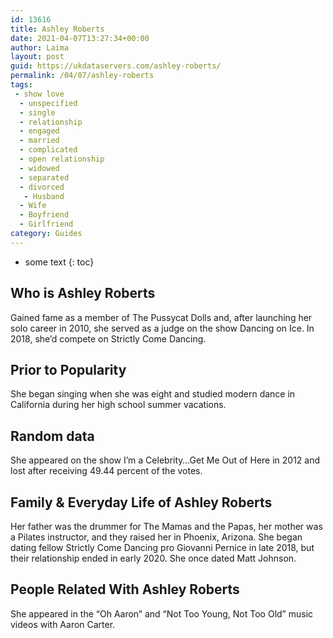```yaml
---
id: 13616
title: Ashley Roberts
date: 2021-04-07T13:27:34+00:00
author: Laima
layout: post
guid: https://ukdataservers.com/ashley-roberts/
permalink: /04/07/ashley-roberts
tags:
 - show love
  - unspecified
  - single
  - relationship
  - engaged
  - married
  - complicated
  - open relationship
  - widowed
  - separated
  - divorced
   - Husband
  - Wife
  - Boyfriend
  - Girlfriend
category: Guides
---
```


* some text
{: toc}


## Who is Ashley Roberts
                  
                  
                  
Gained fame as a member of The Pussycat Dolls and, after launching her solo career in 2010, she served as a judge on the show Dancing on Ice. In 2018, she&#8217;d compete on Strictly Come Dancing.
                  
              
            
              
            
                
                
                
## Prior to Popularity
                  
                  
                  
She began singing when she was eight and studied modern dance in California during her high school summer vacations. 
                  
              
            
              
            
                
                
                
## Random data
                  
                  
                  
She appeared on the show I&#8217;m a Celebrity&#8230;Get Me Out of Here in 2012 and lost after receiving 49.44 percent of the votes. 
                  
              
            
              
            
                
                
                
## Family & Everyday Life of Ashley Roberts
                  
                  
                  
Her father was the drummer for The Mamas and the Papas, her mother was a Pilates instructor, and they raised her in Phoenix, Arizona. She began dating fellow Strictly Come Dancing pro Giovanni Pernice in late 2018, but their relationship ended in early 2020. She once dated Matt Johnson. 
                  
              
            
              
            
                
                
                
## People Related With Ashley Roberts
                  
                  
                  
She appeared in the &#8220;Oh Aaron&#8221; and &#8220;Not Too Young, Not Too Old&#8221; music videos with Aaron Carter. 
                  
              
            
              
            
                
              
            
              
              
            
            
              
            
          
          
          